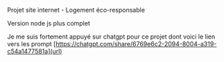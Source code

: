 Projet site internet - Logement éco-responsable

Version node js plus complet

Je me suis fortement appuyé sur chatgpt pour ce projet dont voici le lien vers les prompt 
[https://chatgpt.com/share/6769e6c2-2094-8004-a319-c54a1477581a](url)

